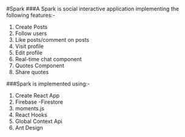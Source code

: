 #Spark
###A Spark is social interactive application implementing the following features:-
1. Create Posts
2. Follow users
3. Like posts/comment on posts
4. Visit profile
5. Edit profile
6. Real-time chat component
7. Quotes Component
8. Share quotes

###Spark is  implemented using:-
1. Create React App
2. Firebase -Firestore
3. moments.js
4. React Hooks
5. Global Context Api
6. Ant Design

